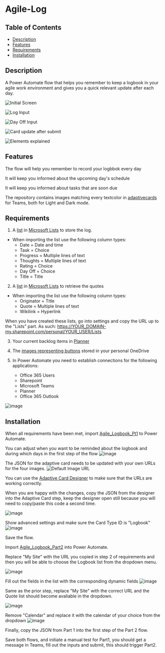 # Agile-Log

## Table of Contents

- [Description](#description)
- [Features](#features)
- [Requirements](#requirements)
- [Installation](#installation)


## Description

A Power Automate flow that helps you remember to keep a logbook in your agile work environment and gives you a quick relevant update after each day.


![Initial Screen](https://github.com/SocksThatRock/Agile-Log/assets/118437480/09a2b654-f9c7-412b-8a35-83edd354c212)



![Log Input](https://github.com/SocksThatRock/Agile-Log/assets/118437480/c2e40aad-4a1b-44b4-a93b-ae66abfad0e9)


![Day Off Input](https://github.com/SocksThatRock/Agile-Log/assets/118437480/4a8c7216-b9ac-46bc-b37c-b3bf73587ede)


![Card update after submit](https://github.com/SocksThatRock/Agile-Log/assets/118437480/161a6bc1-7efc-40cc-a689-ab2f08bbfdc1)



![Elements explained](https://github.com/SocksThatRock/Agile-Log/assets/118437480/f4105781-51d0-460f-8167-b77c87f07145)



## Features


The flow will help you remember to record your logbbok every day

It will keep you informed about the upcoming day's schedule

It will keep you informed about tasks that are soon due

The repository contains images matching every textcolor in [adaptivecards](https://adaptivecards.io/) for Teams, both for Light and Dark mode.




## Requirements

1. A [list](Lists/Logbook.csv) in [Microsoft Lists](https://www.microsoft.com/en-us/microsoft-365/microsoft-lists) to store the log.
+ When importing the list use the following column types:
  - Date = Date and time
  - Task = Choice
  - Progress = Multiple lines of text
  - Thoughts = Multiple lines of text
  - Rating = Choice
  - Day Off = Choice
  - Title = Title
  
  
2. A [list](Lists/InspirationalQuotes.csv) in [Microsoft Lists](https://www.microsoft.com/en-us/microsoft-365/microsoft-lists) to retrieve the quotes 
+ When importing the list use the following column types:
  - Originator = Title
  - Quote = Multiple lines of text
  - Wikilink = Hyperlink

When you have created these lists, go into settings and copy the URL up to the "Lists" part. As such: 	https://YOUR_DOMAIN-my.sharepoint.com/personal/YOUR_USER/Lists


3. Your current backlog items in [Planner](https://tasks.office.com/)

4. The [images representing buttons](AdaptiveCard_Buttons) stored in your personal OneDrive

5. In Power Automate you need to establish connections for the following applications:

   - Office 365 Users
   - Sharepoint
   - Microsoft Teams
   - Planner
   - Office 365 Outlook

![image](https://github.com/SocksThatRock/Agile-Log/assets/118437480/740f9cf6-8787-429b-bc03-9382f885ecf3)


## Installation

When all requirements have been met, import [Agile_Logbook_Pt1](Power_Automate_Flows/Agile_Logbook_Part1.zip) to Power Automate. 

You can adjust when you want to be reminded about the logbook and during which days in the first step of the flow
![image](https://github.com/SocksThatRock/Agile-Log/assets/118437480/4c571504-1881-487c-9f8b-24a967e57a3d)

The JSON for the adaptive card needs to be updated with your own URLs for the four images.
![Default Image URL](https://github.com/SocksThatRock/Agile-Log/assets/118437480/492418a9-7f59-45c6-be4f-201d5b673fe9)

You can use the [Adaptive Card Designer](https://adaptivecards.io/designer/) to make sure that the URLs are working correctly. 

When you are happy with the changes, copy the JSON from the designer into the Adaptive Card step, keep the designer open still because you will need to copy/paste this code a second time.

![image](https://github.com/SocksThatRock/Agile-Log/assets/118437480/139de73a-52a8-412f-8b15-4673ed1d79df)

Show advanced settings and make sure the Card Type ID is "Logbook"
![image](https://github.com/SocksThatRock/Agile-Log/assets/118437480/6c6e3c12-3bc3-4ec3-97f6-ee899e6e5568)

Save the flow.


Import [Agile_Logbook_Part2](Power_Automate_Flows/Agile_Logbook_Part2.zip) into Power Automate.


Replace "My Site" with the URL you copied in step 2 of requirements and then you will be able to choose the Logbook list from the dropdown menu.

![image](https://github.com/SocksThatRock/Agile-Log/assets/118437480/6bd95b5b-0a58-40ca-a052-6b563048f6a6)


Fill out the fields in the list with the corresponding dynamic fields
![image](https://github.com/SocksThatRock/Agile-Log/assets/118437480/c5f31057-d78a-4689-ad7e-9a605093c7a7)

Same as the prior step, replace "My Site" with the correct URL and the Quote list should become avaliable in the dropdown.

![image](https://github.com/SocksThatRock/Agile-Log/assets/118437480/247d54f4-af9a-4067-aefa-e74945983885)

Remove "Calendar" and replace it with the calendar of your choice from the dropdown
![image](https://github.com/SocksThatRock/Agile-Log/assets/118437480/fb5798f6-7f23-4edb-9f25-c03c2f71a2dd)

Finally, copy the JSON from Part 1 into the first step of the Part 2 flow.

Save both flows, and initiate a manual test for Part1, you should get a message in Teams, fill out the inputs and submit, this should trigger Part2.












